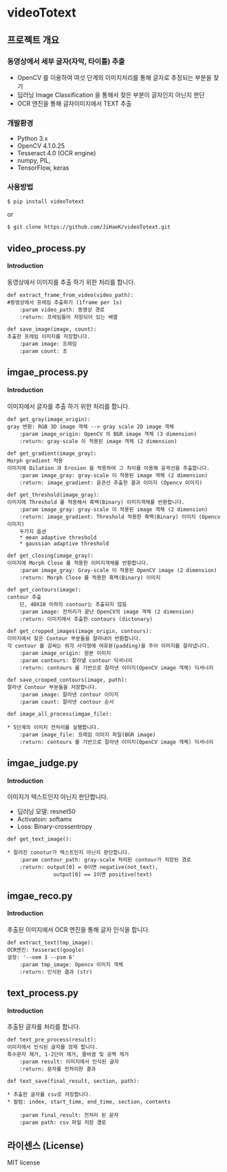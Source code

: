 # videoTotext
## 프로젝트 개요

### 동영상에서 세부 글자(자막, 타이틀) 추출
* OpenCV 를 이용하여 여섯 단계의 이미지처리를 통해 글자로 추정되는 부분을 찾기
* 딥러닝 Image Classification 을 통해서 찾은 부분이 글자인지 아닌지 판단
* OCR 엔진을 통해 글자이미지에서 TEXT 추출

### 개발환경
* Python 3.x
* OpenCV 4.1.0.25
* Tesseract 4.0 (OCR engine)
* numpy, PIL, 
* TensorFlow, keras 


### 사용방법 
```
$ pip install videoTotext
```
or
```
$ git clone https://github.com/JiHaeK/videoTotext.git 
```

## video_process.py
#### Introduction
동영상에서 이미지를 추출 하기 위한 처리를 합니다. 

```
def extract_frame_from_video(video_path):
#동영상에서 프레임 추출하기 (1frame per 1s)
	:param video_path: 동영상 경로 
	:return: 프레임들이 저장되어 있는 배열
```

```
def save_image(image, count):
추출한 프레임 이미지를 저장합니다. 
	:param image: 프레임 
	:param count: 초   
```

## imgae_process.py
#### Introduction
이미지에서 글자를 추출 하기 위한 처리를 합니다. 

``` 
def get_gray(image_origin):
gray 변환: RGB 3D image 객체 --> gray scale 2D image 객체 
	:param image_origin: OpenCV 의 BGR image 객체 (3 dimension)
	:return: gray-scale 이 적용된 image 객체 (2 dimension)
```

``` 
def get_gradient(image_gray):
Morph gradient 적용 
이미지에 Dilation 과 Erosion 을 적용하여 그 차이를 이용해 윤곽선을 추출합니다.
	:param image_gray: gray-scale 이 적용된 image 객체 (2 dimension)
	:return: image_gradient: 윤관선 추출한 결과 이미지 (Opencv 이미지)
```

```
def get_threshold(image_gray):
이미지에 Threshold 를 적용해서 흑백(Binary) 이미지객체를 반환합니다.
	:param image_gray: gray-scale 이 적용된 image 객체 (2 dimension)
	:return: image_gradient: Threshold 적용한 흑백(Binary) 이미지 (Opencv 이미지)
    두가지 옵션 
    * mean adaptive threshold
    * gaussian adaptive threshold
```

```
def get_closing(image_gray):
이미지에 Morph Close 를 적용한 이미지객체를 반환합니다.
	:param image_gray: Gray-scale 이 적용된 OpenCV image (2 dimension)
	:return: Morph Close 를 적용한 흑백(Binary) 이미지
```

``` 
def get_contours(image):
contour 추출 
    단, 40X10 이하의 contour는 추출되지 않음 
	:param image: 전처리가 끝난 OpenCV의 image 객체 (2 dimension)
	:return: 이미지에서 추출한 contours (dictonary) 
```

```
def get_cropped_images(image_origin, contours):
이미지에서 찾은 Contour 부분들을 잘라내어 반환합니다.
각 contour 를 감싸는 외각 사각형에 여유분(padding)을 주어 이미지를 잘라냅니다.
    :param image_origin: 원본 이미지
    :param contours: 잘라낼 contour 딕셔너리
    :return: contours 를 기반으로 잘라낸 이미지(OpenCV image 객체) 딕셔너리
```

```
def save_crooped_contours(image, path):
잘라낸 Contour 부분들을 저장합니다.
	:param image: 잘라낸 contour 이미지 
	:param count: 잘라낸 contour 순서 
```

```
def image_all_process(imgae_file):

* 5단계의 이미지 전처리를 실행합니다.
    :param image_file: 프레임 이미지 파일(BGR image)
    :return: contours 를 기반으로 잘라낸 이미지(OpenCV image 객체) 딕셔너리
```

## imgae_judge.py
#### Introduction
이미지가 텍스트인지 아닌지 판단합니다. 
* 딥러닝 모델: resnet50 
* Activatoin: softamx 
* Loss: Binary-crossentropy 

```
def get_text_image():

* 잘려진 conotur가 텍스트인지 아닌지 판단합니다.
	:param contour_path: gray-scale 처리된 contour가 저장된 경로
	:return: output[0] = 0이면 negative(not_text),
               output[0] == 1이면 positive(text)
```

## imgae_reco.py
#### Introduction
추출된 이미지에서 OCR 엔진을 통해 글자 인식을 합니다. 
```
def extract_text(tmp_image):
OCR엔진: tesseract(google)
설정: '--oem 3 --psm 6'
	:param tmp_image: Opencv 이미지 객체
	:return: 인식된 결과 (str) 
```


## text_process.py
#### Introduction
추출된 글자를 처리를 합니다. 

```
def text_pre_process(result):
이미지에서 인식된 글자를 정제 합니다. 
특수문자 제거, 1-2단어 제거, 줄바꿈 및 공백 제거
	:param result: 이미지에서 인식된 글자
	:return: 문자를 전처리한 결과
```
 
```
def text_save(final_result, section, path):

* 추출한 글자를 csv로 저장합니다. 
* 컬럼: index, start_time, end_time, section, contents

	:param final_result: 전처리 된 문자 
	:param path: csv 파일 저장 경로 
```

## 라이센스 (License)
MIT license 
